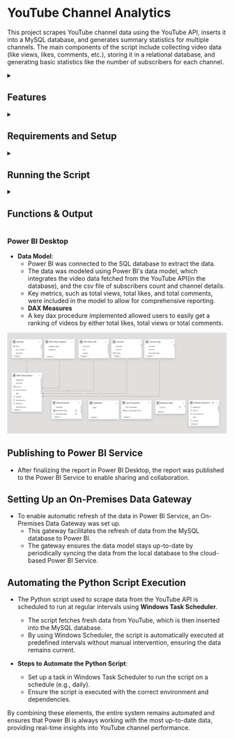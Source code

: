 # YouTube Channel Analytics

This project scrapes YouTube channel data using the YouTube API, inserts it into a MySQL database, and generates summary statistics for multiple channels. The main components of the script include collecting video data (like views, likes, comments, etc.), storing it in a relational database, and generating basic statistics like the number of subscribers for each channel.

<details>
  <summary><h2>Features</h2></summary>



- **Scrapes video data** from specified YouTube channels including:
  - Video ID
  - Publish date
  - Title
  - Category ID
  - Duration
  - View count
  - Like count
  - Comment count
  - URL
  - Thumbnail URL
- **Stores data** in a MySQL database.
- **Generates summary statistics** for the channels, such as:
  - Channel name
  - Subscriber count
  - Channel image link
- Allows for easy retrieval and storage of data for further analysis.
</details>

<details>
  <summary><h2>Requirements and Setup</h2></summary>
<h3>Requirements</h3>
  
- Python 3.x
- Required Python libraries:
  - `google-api-python-client`: To interact with the YouTube API.
  - `pymysql`: For interacting with the MySQL database.
  - `pandas`: For data manipulation and storing the scraped data in tabular form.

You can install the required libraries using `pip`:

```bash
pip install google-api-python-client pymysql pandas
```
- MySQL Database (for storing the scraped data)
  - A local MySQL instance must be set up. Create a database named `youtube` (or any other name of your choice, and modify the connection string in the code accordingly).


<h3>Setup</h3>

#### Obtain a YouTube Data API Key:

1. Go to the [Google Developers Console](https://console.developers.google.com/).
2. Create a new project.
3. Enable the YouTube Data API v3.
4. Generate an API Key and replace `'API CODE HERE'` in the script with your key.

#### Set Up MySQL Database:

1. Make sure your MySQL server is running.
2. Create a database (for example `youtube`).
   
   ```sql
   CREATE DATABASE youtube;
  
3. Make sure you have the correct username and password for connecting to MySQL.
4. Update the connection details in the script accordingly.

</details>

<details>
  <summary><h2>Running the Script</h2></summary>

1. Replace the `api_key` variable with your actual **YouTube Data API key**:

   ```python
   api_key = 'YOUR_API_KEY'
   
2. Add the YouTube channel IDs that you want to track. The script includes sample channels (e.g., mrbeastid, dudeperfectid, etc.).
  - You can add or remove channel IDs as needed.

Run the script by executing:

```bash
python youtube_channel_analytics.py
```
The script will:
  - Fetch video details for the specified channels.
  - Insert the data into the MySQL database.
  - Generate a CSV file (Channels.csv) with summary statistics for each channel.
</details>

<details>
  <summary><h2>Functions & Output</h2></summary>
<h3>Functions</h3>

### 🔹 `get_video_ids(channel_id)`
This function retrieves the **video IDs** of all videos from a given YouTube channel.

- **Input:**  
  - `channel_id` (*str*): The ID of the YouTube channel.

- **Output:**  
  - A **list** of video IDs.

---

### 🔹 `databaseinsertion(data)`
This function inserts the **scraped video data** into a MySQL database.

- **Input:**  
  - `data` (*Pandas DataFrame*): The video data to be inserted into the database.

- **Output:**  
  - `None` (Directly inserts data into the database).

---

### 🔹 `get_videos(channelids)`
This function collects **video data** for multiple channels.

- **Input:**  
  - `channelids` (*list of str*): A list of YouTube channel IDs.

- **Output:**  
  - Inserts the collected **video data** into the **MySQL database**.

---

### 🔹 `get_summary_statistics(channelids, channelnames, images)`
This function generates **summary statistics** for the specified channels and stores them in a CSV file.

- **Input:**  
  - `channelids` (*list of str*): List of YouTube channel IDs.  
  - `channelnames` (*list of str*): List of channel names corresponding to `channelids`.  
  - `images` (*list of str*): List of **image URLs** for the channels.

- **Output:**  
  - A **CSV file (`Channels.csv`)** containing the summary statistics.

---

## 📊 Output

### 🔹 **MySQL Database**
- A **table** named `videos` will be created with columns for video data (e.g., **video ID, publish date, view count, etc.**).

### 🔹 **CSV File (`Channels.csv`)**
- Contains **summary statistics** about the channels, including:
  - The **number of subscribers**.
  - The **channel's image link**.

### ✅ **Expected Output (`videos` table in MySQL)**

| videoid  | publisheddate | title           | categoryId | duration | viewCount | likeCount | commentCount | url                                      | thumbnailUrl                           | channelId                      |
|----------|--------------|----------------|------------|----------|-----------|-----------|--------------|------------------------------------------|----------------------------------------|--------------------------------|
| abc123   | 2025-01-01   | Sample Video 1 | 20         | PT15M    | 100000    | 2000      | 100          | [Watch Video](https://youtube.com/watch?v=abc123) | ![Thumbnail](https://youtube.com/thumb.jpg) | UCX6OQ3DkcsbYNE6H8uQQuVA |

</details>

### Power BI Desktop 
- **Data Model**:
  -  Power BI was connected to the SQL database to extract the data.
  -  The data was modeled using Power BI's data model, which integrates the video data fetched from the YouTube API(in the database), and the csv file of subscribers count and channel details.
  - Key metrics, such as total views, total likes, and total comments, were included in the model to allow for comprehensive reporting.
  - **DAX Measures**
  - A key dax procedure implemented allowed users to easily get a ranking of videos by either total likes, total views or total comments.

![Data Model Screenshot](files/model.jpg)  <!-- Replace with the correct path -->


## Publishing to Power BI Service

- After finalizing the report in Power BI Desktop, the report was published to the Power BI Service to enable sharing and collaboration.

## Setting Up an On-Premises Data Gateway

- To enable automatic refresh of the data in Power BI Service, an On-Premises Data Gateway was set up.
  - This gateway facilitates the refresh of data from the MySQL database to Power BI.
  - The gateway ensures the data model stays up-to-date by periodically syncing the data from the local database to the cloud-based Power BI Service.

## Automating the Python Script Execution

- The Python script used to scrape data from the YouTube API is scheduled to run at regular intervals using **Windows Task Scheduler**.
  - The script fetches fresh data from YouTube, which is then inserted into the MySQL database.
  - By using Windows Scheduler, the script is automatically executed at predefined intervals without manual intervention, ensuring the data remains current.

- **Steps to Automate the Python Script**:
  - Set up a task in Windows Task Scheduler to run the script on a schedule (e.g., daily).
  - Ensure the script is executed with the correct environment and dependencies.

By combining these elements, the entire system remains automated and ensures that Power BI is always working with the most up-to-date data, providing real-time insights into YouTube channel performance.




